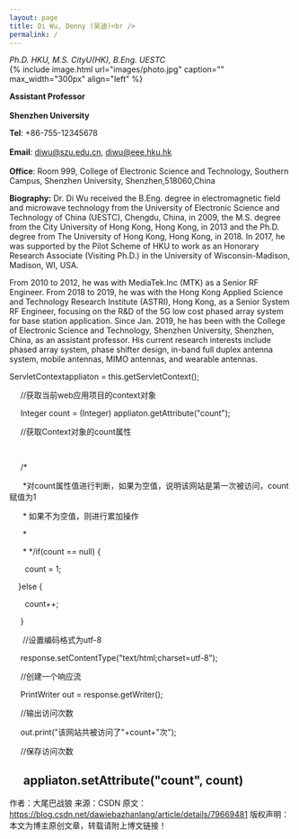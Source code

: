 ```yaml
---
layout: page
title: Di Wu, Denny (吴迪)<br />
permalink: /
---
```

*Ph.D. HKU, M.S. CityU(HK), B.Eng. UESTC*<br />
{% include image.html url="images/photo.jpg" caption="" max_width="300px" align="left" %}

**Assistant Professor**<br />   
**Shenzhen University**<br />  

**Tel**: +86-755-12345678<br />  
**Email**: diwu@szu.edu.cn, diwu@eee.hku.hk<br />    
**Office**: Room 999, College of Electronic Science and Technology, Southern Campus, Shenzhen University, Shenzhen,518060,China    

**Biography:**
Dr. Di Wu received the B.Eng. degree in electromagnetic field and microwave technology from the University of Electronic Science and Technology of China (UESTC), Chengdu, China, in 2009, the M.S. degree from the City University of Hong Kong, Hong Kong, in 2013 and the Ph.D. degree from The University of Hong Kong, Hong Kong, in 2018. In 2017, he was supported by the Pilot Scheme of HKU to work as an Honorary Research Associate (Visiting Ph.D.) in the University of Wisconsin-Madison, Madison, WI, USA. 

From 2010 to 2012, he was with MediaTek.Inc (MTK) as a Senior RF Engineer. From  2018 to 2019, he was with the Hong Kong Applied Science and Technology Research Institute (ASTRI), Hong Kong, as a Senior System RF Engineer,  focusing on the R&D of the 5G low cost phased array system for base station application. Since Jan. 2019, he has been with the College of Electronic Science and Technology, Shenzhen University, Shenzhen, China, as an assistant professor. His current research interests include phased array system, phase shifter design, in-band full duplex antenna system, mobile antennas, MIMO antennas, and wearable antennas.

ServletContextappliaton = this.getServletContext();

     //获取当前web应用项目的context对象

     Integer count = (Integer) appliaton.getAttribute("count");

     //获取Context对象的count属性

    

     /*

      *对count属性值进行判断，如果为空值，说明该网站是第一次被访问，count赋值为1

      * 如果不为空值，则进行累加操作

      *

      * */if(count == null) {

       count = 1;

    }else {

       count++;

     }

      //设置编码格式为utf-8

     response.setContentType("text/html;charset=utf-8");

     //创建一个响应流

     PrintWriter out = response.getWriter();

     //输出访问次数

     out.print("该网站共被访问了"+count+"次");

     //保存访问次数

     appliaton.setAttribute("count", count) 
--------------------- 
作者：大尾巴战狼 
来源：CSDN 
原文：https://blog.csdn.net/dawiebazhanlang/article/details/79669481 
版权声明：本文为博主原创文章，转载请附上博文链接！

